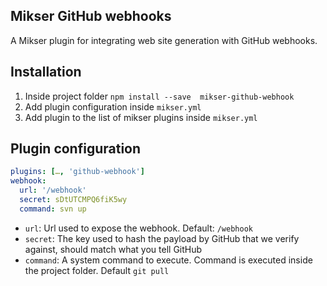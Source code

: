 ## Mikser GitHub webhooks
A Mikser plugin for integrating web site generation with GitHub webhooks.

## Installation
1. Inside project folder `npm install --save  mikser-github-webhook`
2. Add plugin configuration inside `mikser.yml`
3. Add plugin to the list of mikser plugins inside `mikser.yml`

## Plugin configuration
```yaml
plugins: […, 'github-webhook']
webhook:
  url: '/webhook'
  secret: sDtUTCMPQ6fiK5wy
  command: svn up
```

* `url`: Url used to expose the webhook. Default: `/webhook`
* `secret`: The key used to hash the payload by GitHub that we verify against, should match what you tell GitHub
* `command`: A system command to execute. Command is executed inside the project folder. Default `git pull`